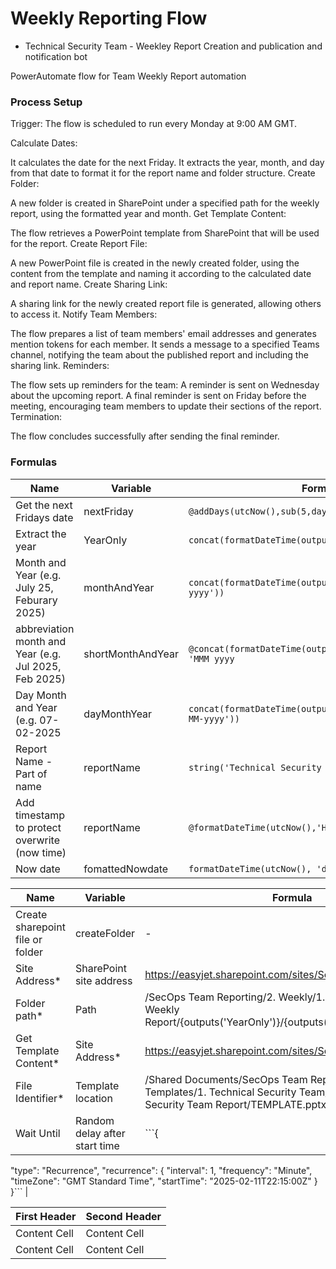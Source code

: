 # Weekly Reporting Flow 

- Technical Security Team - Weekley Report Creation and publication and notification bot

PowerAutomate flow for Team Weekly Report automation


### Process Setup

Trigger: The flow is scheduled to run every Monday at 9:00 AM GMT.

Calculate Dates:

It calculates the date for the next Friday.
It extracts the year, month, and day from that date to format it for the report name and folder structure.
Create Folder:

A new folder is created in SharePoint under a specified path for the weekly report, using the formatted year and month.
Get Template Content:

The flow retrieves a PowerPoint template from SharePoint that will be used for the report.
Create Report File:

A new PowerPoint file is created in the newly created folder, using the content from the template and naming it according to the calculated date and report name.
Create Sharing Link:

A sharing link for the newly created report file is generated, allowing others to access it.
Notify Team Members:

The flow prepares a list of team members' email addresses and generates mention tokens for each member.
It sends a message to a specified Teams channel, notifying the team about the published report and including the sharing link.
Reminders:

The flow sets up reminders for the team:
A reminder is sent on Wednesday about the upcoming report.
A final reminder is sent on Friday before the meeting, encouraging team members to update their sections of the report.
Termination:

The flow concludes successfully after sending the final reminder.


### Formulas



|__Name__|__Variable__|__Formula__|
|--------|------------|------------|
|Get the next Fridays date  | nextFriday |`@addDays(utcNow(),sub(5,dayOfWeek(utcNow())))`|
|Extract the year | YearOnly | `concat(formatDateTime(outputs('nextFriday'),'yyyy'))`|
|Month and Year (e.g. July 25, Feburary 2025) |monthAndYear | `concat(formatDateTime(outputs('getFridayDate'), 'MMM yyyy'))`|
|abbreviation month and Year (e.g. Jul 2025, Feb 2025) | shortMonthAndYear | `@concat(formatDateTime(outputs('getFridayDate'), 'MMM yyyy`|  
|Day Month and Year (e.g. 07-02-2025 | dayMonthYear | `concat(formatDateTime(outputs('fridayInWeek'),'dd-MM-yyyy'))`|
|Report Name - Part of name | reportName |`string('Technical Security Team - Weekly Report')`|
|Add timestamp to protect overwrite (now time) | reportName |`@formatDateTime(utcNow(),'HH:MM')`|
|Now date | fomattedNowdate  |`formatDateTime(utcNow(), 'dd-MM-yyyy')`|



|__Name__|__Variable__|__Formula__|
|--------|------------|------------|
|Create sharepoint file or folder | createFolder | - |
|Site Address*| SharePoint site address |https://easyjet.sharepoint.com/sites/SecurityOperations|
|Folder path*| Path  |/SecOps Team Reporting/2. Weekly/1. Technical Security Weekly Report/{outputs('YearOnly')}/{outputs('shortMonthAndYear')}/|
|Get Template Content*|  Site Address* |https://easyjet.sharepoint.com/sites/SecurityOperations|
|File Identifier*|  Template location |/Shared Documents/SecOps Team Reporting/1. Report Templates/1. Technical Security Team/2. Weekly Technical Security Team Report/TEMPLATE.pptx|
|Wait Until | Random delay after start time|```{
  "type": "Recurrence",
  "recurrence": {
    "interval": 1,
    "frequency": "Minute",
    "timeZone": "GMT Standard Time",
    "startTime": "2025-02-11T22:15:00Z"
  }
}``` |














| First Header  | Second Header |
| ------------- | ------------- |
| Content Cell  | Content Cell  |
| Content Cell  | Content Cell  |



